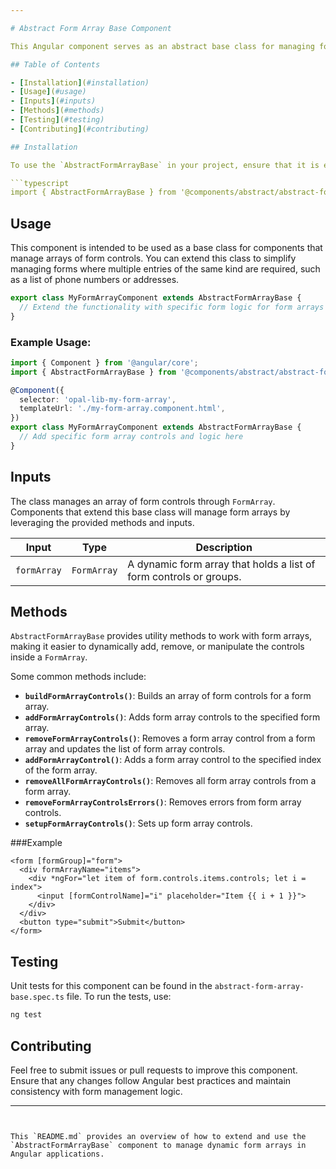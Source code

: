 ```yaml
---

# Abstract Form Array Base Component

This Angular component serves as an abstract base class for managing form arrays. It provides reusable logic to handle dynamic form arrays, making it easier to work with forms that involve multiple items of similar data.

## Table of Contents

- [Installation](#installation)
- [Usage](#usage)
- [Inputs](#inputs)
- [Methods](#methods)
- [Testing](#testing)
- [Contributing](#contributing)

## Installation

To use the `AbstractFormArrayBase` in your project, ensure that it is extended by components that manage dynamic form arrays.

```typescript
import { AbstractFormArrayBase } from '@components/abstract/abstract-form-array-base/abstract-form-array-base';
```

## Usage

This component is intended to be used as a base class for components that manage arrays of form controls. You can extend this class to simplify managing forms where multiple entries of the same kind are required, such as a list of phone numbers or addresses.

```typescript
export class MyFormArrayComponent extends AbstractFormArrayBase {
  // Extend the functionality with specific form logic for form arrays
}
```

### Example Usage:

```typescript
import { Component } from '@angular/core';
import { AbstractFormArrayBase } from '@components/abstract/abstract-form-array-base/abstract-form-array-base';

@Component({
  selector: 'opal-lib-my-form-array',
  templateUrl: './my-form-array.component.html',
})
export class MyFormArrayComponent extends AbstractFormArrayBase {
  // Add specific form array controls and logic here
}
```

## Inputs

The class manages an array of form controls through `FormArray`. Components that extend this base class will manage form arrays by leveraging the provided methods and inputs.

| Input         | Type        | Description                                                       |
| ------------- | ----------- | ----------------------------------------------------------------- |
| `formArray`   | `FormArray` | A dynamic form array that holds a list of form controls or groups. |

## Methods

`AbstractFormArrayBase` provides utility methods to work with form arrays, making it easier to dynamically add, remove, or manipulate the controls inside a `FormArray`.

Some common methods include:

- **`buildFormArrayControls()`**: Builds an array of form controls for a form array.
- **`addFormArrayControls()`**: Adds form array controls to the specified form array.
- **`removeFormArrayControls()`**: Removes a form array control from a form array and updates the list of form array controls.
- **`addFormArrayControl()`**: Adds a form array control to the specified index of the form array.
- **`removeAllFormArrayControls()`**: Removes all form array controls from a form array.
- **`removeFormArrayControlsErrors()`**: Removes errors from form array controls.
- **`setupFormArrayControls()`**: Sets up form array controls.

###Example

```
<form [formGroup]="form">
  <div formArrayName="items">
    <div *ngFor="let item of form.controls.items.controls; let i = index">
      <input [formControlName]="i" placeholder="Item {{ i + 1 }}">
    </div>
  </div>
  <button type="submit">Submit</button>
</form>
```

## Testing

Unit tests for this component can be found in the `abstract-form-array-base.spec.ts` file. To run the tests, use:

```bash
ng test
```

## Contributing

Feel free to submit issues or pull requests to improve this component. Ensure that any changes follow Angular best practices and maintain consistency with form management logic.

---
```


This `README.md` provides an overview of how to extend and use the `AbstractFormArrayBase` component to manage dynamic form arrays in Angular applications.
